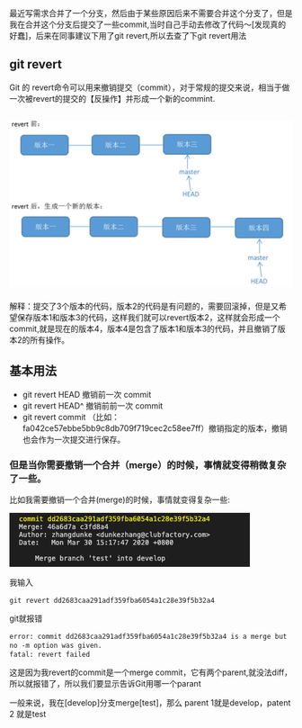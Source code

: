 最近写需求合并了一个分支，然后由于某些原因后来不需要合并这个分支了，但是我在合并这个分支后提交了一些commit,当时自己手动去修改了代码～[发现真的好蠢]，后来在同事建议下用了git revert,所以去查了下git revert用法

## git revert

Git 的 revert命令可以用来撤销提交（commit），对于常规的提交来说，相当于做一次被revert的提交的【反操作】并形成一个新的commint.

## ![revert](./revert.jpeg)

解释：提交了3个版本的代码，版本2的代码是有问题的，需要回滚掉，但是又希望保存版本1和版本3的代码，这样我们就可以revert版本2，这样就会形成一个commit,就是现在的版本4，版本4是包含了版本1和版本3的代码，并且撤销了版本2的所有操作。

## 基本用法

 * git revert HEAD         撤销前一次 commit
 * git revert HEAD^        撤销前前一次 commit
 * git revert commit （比如：fa042ce57ebbe5bb9c8db709f719cec2c58ee7ff）撤销指定的版本，撤销也会作为一次提交进行保存。

### 但是当你需要撤销一个合并（merge）的时候，事情就变得稍微复杂了一些。

比如我需要撤销一个合并(merge)的时候，事情就变得复杂一些:

![image-20200330155340219](./image-20200330155340219.png)



我输入

```
git revert dd2683caa291adf359fba6054a1c28e39f5b32a4
```

git就报错

```
error: commit dd2683caa291adf359fba6054a1c28e39f5b32a4 is a merge but no -m option was given.
fatal: revert failed
```

这是因为我revert的commit是一个merge commit，它有两个parent,就没法diff，所以就报错了，所以我们要显示告诉Git用哪一个parant

一般来说，我在[develop]分支merge[test]，那么 parent 1就是develop，patent 2 就是test

